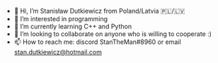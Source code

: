 - 👋 Hi, I’m Stanisław Dutkiewicz from Poland/Latvia 🇵🇱/🇱🇻
- 👀 I’m interested in programming
- 🌱 I’m currently learning C++ and Python
- 💞️ I’m looking to collaborate on anyone who is willing to cooperate :)
- 📫 How to reach me: discord StanTheMan#8960 or email stan.dutkiewicz@hotmail.com

<!---
Dudzioszek/Dudzioszek is a ✨ special ✨ repository because its `README.md` (this file) appears on your GitHub profile.
You can click the Preview link to take a look at your changes.
--->
